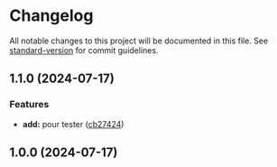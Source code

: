 # Changelog

All notable changes to this project will be documented in this file. See [standard-version](https://github.com/conventional-changelog/standard-version) for commit guidelines.

## 1.1.0 (2024-07-17)


### Features

* **add:** pour tester ([cb27424](https://github.com/khadija-AC/husky-project/commit/cb27424e0c007bf356426bbb5363a05fcc505463))

## 1.0.0 (2024-07-17)

